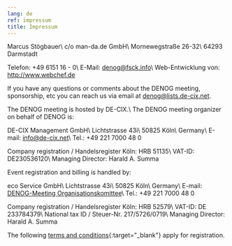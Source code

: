 ```yaml
---
lang: de 
ref: impressum
title: Impressum
---
```

Marcus Stögbauer\\
c/o man-da.de GmbH\\
Mornewegstraße 26-32\\
64293 Darmstadt

Telefon: +49 6151 16 - 0\\
E-Mail: denog@fsck.info\\
Web-Entwicklung von: <http://www.webchef.de>

If you have any questions or comments about the DENOG meeting, sponsorship, etc you can reach us via email at denog@lists.de-cix.net.

The DENOG meeting is hosted by DE-CIX.\\
The DENOG meeting organizer on behalf of DENOG is: 

DE-CIX Management GmbH\\
Lichtstrasse 43i\\
50825 Köln\\
Germany\\
E-mail: info@de-cix.net\\
Tel.: +49 221 7000 48 0

Company registration / Handelsregister Köln: HRB 51135\\
VAT-ID: DE230536120\\
Managing Director: Harald A. Summa

Event registration and billing is handled by: 

eco Service GmbH\\
Lichtstrasse 43i\\
50825 Köln\\
Germany\\
E-mail: <a href="mailto:meeting-orga@lists.denog.de">DENOG-Meeting Organisationskomittee</a>\\
Tel.: +49 221 7000 48 0

Company registration / Handelsregister Köln: HRB 52579\\
VAT-ID: DE 233784379\\
National tax ID / Steuer-Nr. 217/5726/0719\\
Managing Director: Harald A. Summa

The following [terms and conditions](http://media.denog.de/misc/eco_Service_AGB_Veranstaltungen_amiando_ENG.pdf){:target="_blank"} apply for registration.